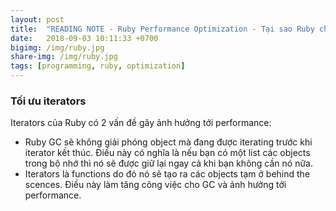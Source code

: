 ```yaml
---
layout: post
title:  "READING NOTE - Ruby Performance Optimization - Tại sao Ruby chậm"
date:   2018-09-03 10:11:33 +0700
bigimg: /img/ruby.jpg
share-img: /img/ruby.jpg
tags: [programming, ruby, optimization]
---
```


### Tối ưu iterators

Iterators của Ruby có 2 vấn đề gây ảnh hưởng tới performance:
- Ruby GC sẽ không giải phóng object mà đang được iterating trước khi iterator kết thúc. Điều này có nghĩa là nếu bạn có một list các objects trong bộ nhớ thì nó sẽ được giữ lại ngay cả khi bạn không cần nó nữa.
- Iterators là functions do đó nó sẽ tạo ra các objects tạm ở behind the scences. Điều này làm tăng công việc cho GC và ảnh hưởng tới performance.
